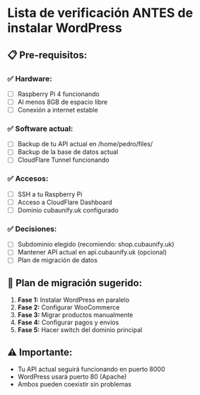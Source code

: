 # Lista de verificación ANTES de instalar WordPress

## 📋 Pre-requisitos:

### ✅ Hardware:
- [ ] Raspberry Pi 4 funcionando
- [ ] Al menos 8GB de espacio libre
- [ ] Conexión a internet estable

### ✅ Software actual:
- [ ] Backup de tu API actual en /home/pedro/files/
- [ ] Backup de la base de datos actual
- [ ] CloudFlare Tunnel funcionando

### ✅ Accesos:
- [ ] SSH a tu Raspberry Pi
- [ ] Acceso a CloudFlare Dashboard
- [ ] Dominio cubaunify.uk configurado

### ✅ Decisiones:
- [ ] Subdominio elegido (recomiendo: shop.cubaunify.uk)
- [ ] Mantener API actual en api.cubaunify.uk (opcional)
- [ ] Plan de migración de datos

## 🔄 Plan de migración sugerido:

1. **Fase 1:** Instalar WordPress en paralelo
2. **Fase 2:** Configurar WooCommerce
3. **Fase 3:** Migrar productos manualmente
4. **Fase 4:** Configurar pagos y envíos
5. **Fase 5:** Hacer switch del dominio principal

## ⚠️ Importante:
- Tu API actual seguirá funcionando en puerto 8000
- WordPress usará puerto 80 (Apache)
- Ambos pueden coexistir sin problemas
